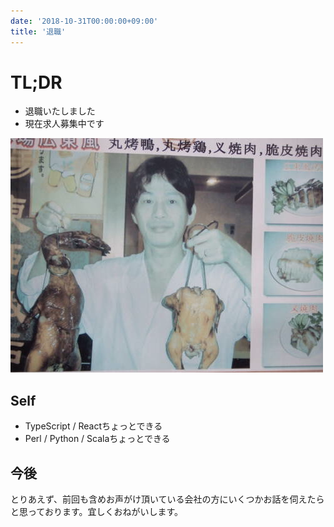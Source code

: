 ```yaml
---
date: '2018-10-31T00:00:00+09:00'
title: '退職'
---
```


# TL;DR

- 退職いたしました
- 現在求人募集中です

![img](./toa.png)

## Self

- TypeScript / Reactちょっとできる
- Perl / Python / Scalaちょっとできる

## 今後

とりあえず、前回も含めお声がけ頂いている会社の方にいくつかお話を伺えたらと思っております。宜しくおねがいします。
